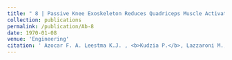 ```yaml
---
title: " 8 | Passive Knee Exoskeleton Reduces Quadriceps Muscle Activation During Downhill Skiing: A Pilot Study. [Poster](/files/abstracts/2020_IEEE_POSTER.pdf) "
collection: publications
permalink: /publication/Ab-8
date: 1970-01-08
venue: 'Engineering'
citation: ' Azocar F. A. Leestma K.J. , <b>Kudzia P.</b>, Lazzaroni M., Liu Y.,  Bayon C., Rampeltshammer W., Van Asseldonk E. Passive Knee Exoskeleton Reduces Quadriceps Muscle Activation During Downhill Skiing: A Pilot Study <i> IEEE Engineering in Medicine and Biology</i>. Berlin, Germany. <b>2019</b>'
---
```



